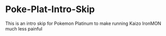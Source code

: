 # Poke-Plat-Intro-Skip
This is an intro skip for Pokemon Platinum to make running Kaizo IronMON much less painful
